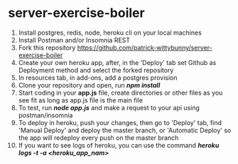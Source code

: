 # server-exercise-boiler

1. Install postgres, redis, node, heroku cli on your local machines
2. Install Postman and/or Insomnia REST
3. Fork this repository https://github.com/patrick-wittybunny/server-exercise-boiler
4. Create your own heroku app, after, in the 'Deploy' tab set Github as Deployment method and select the forked repository
5. In resources tab, in add-ons, add a postgres provision
6. Clone your repository and open, run **_npm install_**
7. Start coding in your **app.js** file, create directories or other files as you see fit as long as app.js file is the main file
8. To test, run **_node app.js_** and make a request to your api using postman/insomnia
9. To deploy in heroku, push your changes, then go to 'Deploy' tab, find 'Manual Deploy' and deploy the master branch, or 'Automatic Deploy' so the app will redeploy every push on the master branch
10. If you want to see logs of heroku, you can use the command **_heroku logs -t -a <heroku_app_nam>_**